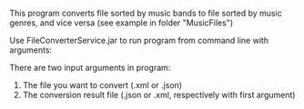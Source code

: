 This program converts file sorted by music bands to file sorted by music genres, and vice versa (see example in folder "MusicFiles")

Use FileConverterService.jar to run program from command line with arguments:

There are two input arguments in program:
1) The file you want to convert (.xml or .json)
2) The conversion result file (.json or .xml, respectively with first argument)
